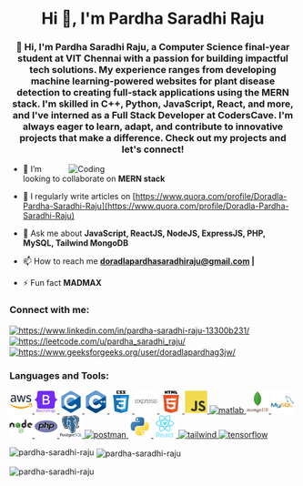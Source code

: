 

<h1 align="center">Hi 👋, I'm Pardha Saradhi Raju</h1>
<h3 align="center">👋 Hi, I'm Pardha Saradhi Raju, a Computer Science final-year student at VIT Chennai with a passion for building impactful tech solutions. My experience ranges from developing machine learning-powered websites for plant disease detection to creating full-stack applications using the MERN stack. I'm skilled in C++, Python, JavaScript, React, and more, and I've interned as a Full Stack Developer at CodersCave. I'm always eager to learn, adapt, and contribute to innovative projects that make a difference. Check out my projects and let's connect!</h3>


<img align="right" alt="Coding" width="400" src="[[https://cdn.dribbble.com/users/1162077/screenshots/3848914/programmer.gif](https://raw.githubusercontent.com/TheDudeThatCode/TheDudeThatCode/master/Assets/Developer.gif)](https://raw.githubusercontent.com/TheDudeThatCode/TheDudeThatCode/master/Assets/Developer.gif)">

- 👯 I’m looking to collaborate on **MERN stack**

- 📝 I regularly write articles on [https://www.quora.com/profile/Doradla-Pardha-Saradhi-Raju](https://www.quora.com/profile/Doradla-Pardha-Saradhi-Raju)

- 💬 Ask me about **JavaScript, ReactJS, NodeJS, ExpressJS, PHP, MySQL, Tailwind MongoDB**

- 📫 How to reach me **doradlapardhasaradhiraju@gmail.com |**

- ⚡ Fun fact **MADMAX**

<h3 align="left">Connect with me:</h3>
<p align="left">
<a href="https://linkedin.com/in/https://www.linkedin.com/in/pardha-saradhi-raju-13300b231/" target="blank"><img align="center" src="https://raw.githubusercontent.com/rahuldkjain/github-profile-readme-generator/master/src/images/icons/Social/linked-in-alt.svg" alt="https://www.linkedin.com/in/pardha-saradhi-raju-13300b231/" height="30" width="40" /></a>
<a href="https://www.leetcode.com/https://leetcode.com/u/pardha_saradhi_raju/" target="blank"><img align="center" src="https://raw.githubusercontent.com/rahuldkjain/github-profile-readme-generator/master/src/images/icons/Social/leet-code.svg" alt="https://leetcode.com/u/pardha_saradhi_raju/" height="30" width="40" /></a>
<a href="https://auth.geeksforgeeks.org/user/https://www.geeksforgeeks.org/user/doradlapardhag3jw/" target="blank"><img align="center" src="https://raw.githubusercontent.com/rahuldkjain/github-profile-readme-generator/master/src/images/icons/Social/geeks-for-geeks.svg" alt="https://www.geeksforgeeks.org/user/doradlapardhag3jw/" height="30" width="40" /></a>
</p>

<h3 align="left">Languages and Tools:</h3>
<p align="left"> <a href="https://aws.amazon.com" target="_blank" rel="noreferrer"> <img src="https://raw.githubusercontent.com/devicons/devicon/master/icons/amazonwebservices/amazonwebservices-original-wordmark.svg" alt="aws" width="40" height="40"/> </a> <a href="https://getbootstrap.com" target="_blank" rel="noreferrer"> <img src="https://raw.githubusercontent.com/devicons/devicon/master/icons/bootstrap/bootstrap-plain-wordmark.svg" alt="bootstrap" width="40" height="40"/> </a> <a href="https://www.cprogramming.com/" target="_blank" rel="noreferrer"> <img src="https://raw.githubusercontent.com/devicons/devicon/master/icons/c/c-original.svg" alt="c" width="40" height="40"/> </a> <a href="https://www.w3schools.com/cpp/" target="_blank" rel="noreferrer"> <img src="https://raw.githubusercontent.com/devicons/devicon/master/icons/cplusplus/cplusplus-original.svg" alt="cplusplus" width="40" height="40"/> </a> <a href="https://www.w3schools.com/css/" target="_blank" rel="noreferrer"> <img src="https://raw.githubusercontent.com/devicons/devicon/master/icons/css3/css3-original-wordmark.svg" alt="css3" width="40" height="40"/> </a> <a href="https://expressjs.com" target="_blank" rel="noreferrer"> <img src="https://raw.githubusercontent.com/devicons/devicon/master/icons/express/express-original-wordmark.svg" alt="express" width="40" height="40"/> </a> <a href="https://www.w3.org/html/" target="_blank" rel="noreferrer"> <img src="https://raw.githubusercontent.com/devicons/devicon/master/icons/html5/html5-original-wordmark.svg" alt="html5" width="40" height="40"/> </a> <a href="https://developer.mozilla.org/en-US/docs/Web/JavaScript" target="_blank" rel="noreferrer"> <img src="https://raw.githubusercontent.com/devicons/devicon/master/icons/javascript/javascript-original.svg" alt="javascript" width="40" height="40"/> </a> <a href="https://www.mathworks.com/" target="_blank" rel="noreferrer"> <img src="https://upload.wikimedia.org/wikipedia/commons/2/21/Matlab_Logo.png" alt="matlab" width="40" height="40"/> </a> <a href="https://www.mongodb.com/" target="_blank" rel="noreferrer"> <img src="https://raw.githubusercontent.com/devicons/devicon/master/icons/mongodb/mongodb-original-wordmark.svg" alt="mongodb" width="40" height="40"/> </a> <a href="https://www.mysql.com/" target="_blank" rel="noreferrer"> <img src="https://raw.githubusercontent.com/devicons/devicon/master/icons/mysql/mysql-original-wordmark.svg" alt="mysql" width="40" height="40"/> </a> <a href="https://nodejs.org" target="_blank" rel="noreferrer"> <img src="https://raw.githubusercontent.com/devicons/devicon/master/icons/nodejs/nodejs-original-wordmark.svg" alt="nodejs" width="40" height="40"/> </a> <a href="https://www.php.net" target="_blank" rel="noreferrer"> <img src="https://raw.githubusercontent.com/devicons/devicon/master/icons/php/php-original.svg" alt="php" width="40" height="40"/> </a> <a href="https://www.postgresql.org" target="_blank" rel="noreferrer"> <img src="https://raw.githubusercontent.com/devicons/devicon/master/icons/postgresql/postgresql-original-wordmark.svg" alt="postgresql" width="40" height="40"/> </a> <a href="https://postman.com" target="_blank" rel="noreferrer"> <img src="https://www.vectorlogo.zone/logos/getpostman/getpostman-icon.svg" alt="postman" width="40" height="40"/> </a> <a href="https://www.python.org" target="_blank" rel="noreferrer"> <img src="https://raw.githubusercontent.com/devicons/devicon/master/icons/python/python-original.svg" alt="python" width="40" height="40"/> </a> <a href="https://reactjs.org/" target="_blank" rel="noreferrer"> <img src="https://raw.githubusercontent.com/devicons/devicon/master/icons/react/react-original-wordmark.svg" alt="react" width="40" height="40"/> </a> <a href="https://tailwindcss.com/" target="_blank" rel="noreferrer"> <img src="https://www.vectorlogo.zone/logos/tailwindcss/tailwindcss-icon.svg" alt="tailwind" width="40" height="40"/> </a> <a href="https://www.tensorflow.org" target="_blank" rel="noreferrer"> <img src="https://www.vectorlogo.zone/logos/tensorflow/tensorflow-icon.svg" alt="tensorflow" width="40" height="40"/> </a> </p>

<p><img align="left" src="https://github-readme-stats.vercel.app/api/top-langs?username=pardha-saradhi-raju&show_icons=true&locale=en&layout=compact" alt="pardha-saradhi-raju" /></p>

<p>&nbsp;<img align="center" src="https://github-readme-stats.vercel.app/api?username=pardha-saradhi-raju&show_icons=true&locale=en" alt="pardha-saradhi-raju" /></p>

<p><img align="center" src="https://github-readme-streak-stats.herokuapp.com/?user=pardha-saradhi-raju&" alt="pardha-saradhi-raju" /></p>
